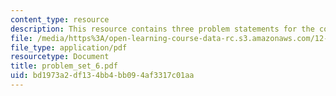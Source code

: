 ```yaml
---
content_type: resource
description: This resource contains three problem statements for the course.
file: /media/https%3A/open-learning-course-data-rc.s3.amazonaws.com/12-742-marine-chemistry-fall-2006/bd1973a2df134bb4bb094af3317c01aa_problem_set_6.pdf
file_type: application/pdf
resourcetype: Document
title: problem_set_6.pdf
uid: bd1973a2-df13-4bb4-bb09-4af3317c01aa
---
```

